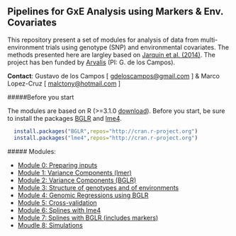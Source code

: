 ## Pipelines for GxE Analysis using Markers & Env. Covariates

This repository present a set of modules for analysis of data from multi-environment trials using genotype (SNP) and environmental covariates. The methods presented here are largley based on [Jarquin et al. (2014)](http://link.springer.com/article/10.1007%2Fs00122-013-2243-1#page-1). The project has ben funded by [Arvalis](http://www.arvalisinstitutduvegetal.fr/index.html) (PI: G. de los Campos).

**Contact**:  Gustavo de los Campos [ gdeloscampos@gmail.com ] &  Marco Lopez-Cruz [ malctony@hotmail.com ]

#####Before you start

The modules are based on R (>=3.1.0 [download](http://cran.r-project.org)). Before you start, be sure to install the packages [BGLR](http://cran.r-project.org/web/packages/BGLR/index.html) and [lme4](http://cran.r-project.org/web/packages/lme4/index.html).

```R
  install.packages("BGLR",repos="http://cran.r-project.org")
  install.packages("lme4",repos="http://cran.r-project.org")
```


###\## Modules:
* [Module 0: Preparing inputs](https://github.com/gdlc/ARVALIS/blob/master/getInputs.md)
* [Module 1: Variance Components (lmer)](https://github.com/gdlc/ARVALIS/blob/master/varComp_lmer.md)
* [Module 2: Variance Components (BGLR)](https://github.com/gdlc/ARVALIS/blob/master/varComp_bglr.md)
* [Module 3: Structure of genotypes and of environments](https://github.com/gdlc/ARVALIS/blob/master/eigen.md)
* [Module 4: Genomic Regressions using BGLR](https://github.com/gdlc/ARVALIS/blob/master/full_data_models.md)
* [Module 5: Cross-validation](https://github.com/gdlc/ARVALIS/blob/master/training_testing.md)
* [Module 6: Splines with lme4 ](https://github.com/gdlc/ARVALIS/blob/master/splinesWithLMER.r)
* [Module 7: Splines with BGLR (includes markers)]()
* [Moudle 8: Simulations]()
